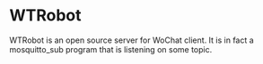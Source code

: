 WTRobot
=================

WTRobot is an open source server for WoChat client. It is in fact a mosquitto_sub program that is listening on some topic.


